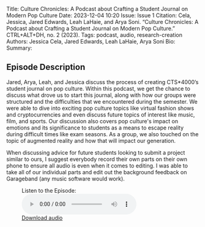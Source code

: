 Title: Culture Chronicles: A Podcast about Crafting a Student Journal on Modern Pop Culture
Date: 2023-12-04 10:20
Issue: Issue 1
Citation: Cela, Jessica, Jared Edwards, Leah LaHaie, and Arya Soni. “Culture Chronicles: A Podcast about Crafting a Student Journal on Modern Pop Culture.” CTRL+ALT+DH, no. 2 (2023).
Tags: podcast, audio, research-creation
Authors: Jessica Cela, Jared Edwards, Leah LaHaie, Arya Soni
Bio:
Summary:

## Episode Description

Jared, Arya, Leah, and Jessica discuss the process of creating CTS*4000’s student journal on pop culture. Within this podcast, we get the chance to discuss what drove us to start this journal, along with how our groups were structured and the difficulties that we encountered during the semester. We were able to dive into exciting pop culture topics like virtual fashion shows and cryptocurrencies and even discuss future topics of interest like music, film, and sports. Our discussion also covers pop culture's impact on emotions and its significance to students as a means to escape reality during difficult times like exam seasons. As a group, we also touched on the topic of augmented reality and how that will impact our generation.

When discussing advice for future students looking to submit a project similar to ours, I suggest everybody record their own parts on their own phone to ensure all audio is even when it comes to editing. I was able to take all of our individual parts and edit out the background feedback on Garageband (any music software would work). 

<figure>
  <figcaption>Listen to the Episode:</figcaption>
  <audio controls src="{static}/images/issue1-images/Culture-Chronicles.mp3"></audio>
  <figcaption><a href="{static}/images/issue1-images/Culture-Chronicles.mp3"> Download audio </a></figcaption>
</figure>